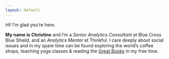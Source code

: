 ```yaml
---
layout: default
---
```


<div class="lead pretty-links">
  <i>Hi!</i> I’m glad you’re here.

<b>My name is Christine</b> and I’m a <i>Senior Analytics Consultant</i> at Blue Cross Blue Shield, and an <i>Analytics Mentor</i> at Thinkful. I care deeply about social issues and in my spare time can be found exploring the world’s coffee shops, teaching yoga classes & reading the <a href="https://en.wikipedia.org/wiki/Great_Books_of_the_Western_World">Great Books</a> in my free time.

</div>
